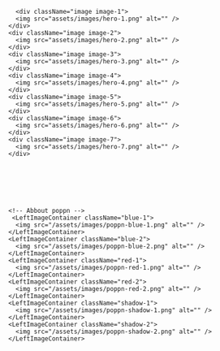 <div className="letters-imgs-container">
              <div className="letters-img-container l-i-c-1">
                <img src="assets/images/poppn-p.png" alt="" />
              </div>
              <div className="letters-img-container l-i-c-2">
                <img src="assets/images/poppn-o.png" alt="" />
              </div>
              <div className="letters-img-container l-i-c-3">
                <img src="assets/images/poppn-p-2.png" alt="" />
              </div>
              <div className="letters-img-container l-i-c-4">
                <img src="assets/images/poppn-p-3.png" alt="" />
              </div>
              <div className="letters-img-container l-i-c-5">
                <img src="assets/images/poppn-quote.png" alt="" />
              </div>
              <div className="letters-img-container l-i-c-6">
                <img src="assets/images/poppn-n.png" alt="" />
              </div>
            </div>



              <div className="image image-1">
              <img src="assets/images/hero-1.png" alt="" />
            </div>
            <div className="image image-2">
              <img src="assets/images/hero-2.png" alt="" />
            </div>
            <div className="image image-3">
              <img src="assets/images/hero-3.png" alt="" />
            </div>
            <div className="image image-4">
              <img src="assets/images/hero-4.png" alt="" />
            </div>
            <div className="image image-5">
              <img src="assets/images/hero-5.png" alt="" />
            </div>
            <div className="image image-6">
              <img src="assets/images/hero-6.png" alt="" />
            </div>
            <div className="image image-7">
              <img src="assets/images/hero-7.png" alt="" />
            </div>







            <!-- Abbout poppn -->
             <LeftImageContainer className="blue-1">
              <img src="/assets/images/poppn-blue-1.png" alt="" />
            </LeftImageContainer>
            <LeftImageContainer className="blue-2">
              <img src="/assets/images/poppn-blue-2.png" alt="" />
            </LeftImageContainer>
            <LeftImageContainer className="red-1">
              <img src="/assets/images/poppn-red-1.png" alt="" />
            </LeftImageContainer>
            <LeftImageContainer className="red-2">
              <img src="/assets/images/poppn-red-2.png" alt="" />
            </LeftImageContainer>
            <LeftImageContainer className="shadow-1">
              <img src="/assets/images/poppn-shadow-1.png" alt="" />
            </LeftImageContainer>
            <LeftImageContainer className="shadow-2">
              <img src="/assets/images/poppn-shadow-2.png" alt="" />
            </LeftImageContainer>